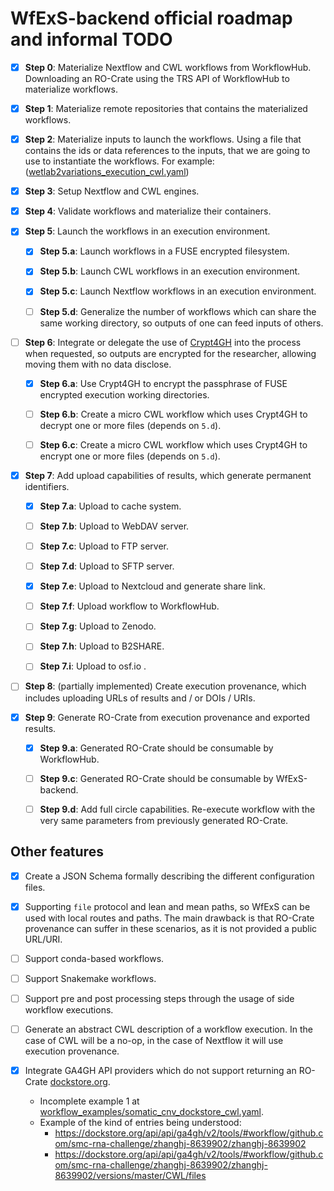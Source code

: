 # WfExS-backend official roadmap and informal TODO

- [x] **Step 0**: Materialize Nextflow and CWL workflows from WorkflowHub. Downloading an RO-Crate using the TRS API of 
WorkflowHub to materialize workflows.

- [x] **Step 1**: Materialize remote repositories that contains the materialized workflows.

- [x] **Step 2**: Materialize inputs to launch the workflows. Using a file that contains the ids or data 
references to the inputs, that we are going to use to instantiate the workflows. For example: 
([wetlab2variations_execution_cwl.yaml](https://github.com/inab/WfExS-backend/blob/main/workflow_examples/wetlab2variations_execution_cwl.yaml))

- [x] **Step 3**: Setup Nextflow and CWL engines.

- [x] **Step 4**: Validate workflows and materialize their containers. 

- [x] **Step 5**: Launch the workflows in an execution environment.

  - [x] **Step 5.a**: Launch workflows in a FUSE encrypted filesystem.
  
  - [x] **Step 5.b**: Launch CWL workflows in an execution environment.
  
  - [x] **Step 5.c**: Launch Nextflow workflows in an execution environment.

  - [ ] **Step 5.d**: Generalize the number of workflows which can share the same working directory, so outputs of one can feed inputs of others.

- [ ] **Step 6**: Integrate or delegate the use of [Crypt4GH](https://crypt4gh.readthedocs.io/en/latest/) into the process when requested, so outputs are encrypted for the researcher, allowing moving them with no data disclose.

  - [x] **Step 6.a**: Use Crypt4GH to encrypt the passphrase of FUSE encrypted execution working directories.

  - [ ] **Step 6.b**: Create a micro CWL workflow which uses Crypt4GH to decrypt one or more files (depends on `5.d`).

  - [ ] **Step 6.c**: Create a micro CWL workflow which uses Crypt4GH to encrypt one or more files (depends on `5.d`).

- [x] **Step 7**: Add upload capabilities of results, which generate permanent identifiers.

  - [x] **Step 7.a**: Upload to cache system.

  - [ ] **Step 7.b**: Upload to WebDAV server.

  - [ ] **Step 7.c**: Upload to FTP server.

  - [ ] **Step 7.d**: Upload to SFTP server.

  - [x] **Step 7.e**: Upload to Nextcloud and generate share link.

  - [ ] **Step 7.f**: Upload workflow to WorkflowHub.

  - [ ] **Step 7.g**: Upload to Zenodo.

  - [ ] **Step 7.h**: Upload to B2SHARE.

  - [ ] **Step 7.i**: Upload to osf.io .
  
- [ ] **Step 8**: (partially implemented) Create execution provenance, which includes uploading URLs of results and / or DOIs / URIs.

- [x] **Step 9**: Generate RO-Crate from execution provenance and exported results.

  - [x] **Step 9.a**: Generated RO-Crate should be consumable by WorkflowHub.

  - [ ] **Step 9.c**: Generated RO-Crate should be consumable by WfExS-backend.
  
  - [ ] **Step 9.d**: Add full circle capabilities. Re-execute workflow with the very same parameters from previously generated RO-Crate.


## Other features

- [x] Create a JSON Schema formally describing the different configuration files.

- [x] Supporting `file` protocol and lean and mean paths, so WfExS can be used with local routes and paths. The main drawback is that RO-Crate provenance can suffer in these scenarios, as it is not provided a public URL/URI.

- [ ] Support conda-based workflows.

- [ ] Support Snakemake workflows.

- [ ] Support pre and post processing steps through the usage of side workflow executions.

- [ ] Generate an abstract CWL description of a workflow execution. In the case of CWL will be a no-op, in the case of Nextflow it will use execution provenance.

- [x] Integrate GA4GH API providers which do not support returning an RO-Crate [dockstore.org](https://dockstore.org/search?searchMode=files).
  - Incomplete example 1 at [workflow_examples/somatic_cnv_dockstore_cwl.yaml](workflow_examples/somatic_cnv_dockstore_cwl.yaml).
  - Example of the kind of entries being understood:
    - https://dockstore.org/api/api/ga4gh/v2/tools/#workflow/github.com/smc-rna-challenge/zhanghj-8639902/zhanghj-8639902
    - https://dockstore.org/api/api/ga4gh/v2/tools/#workflow/github.com/smc-rna-challenge/zhanghj-8639902/zhanghj-8639902/versions/master/CWL/files
